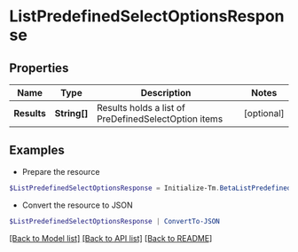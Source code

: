 # ListPredefinedSelectOptionsResponse
## Properties

Name | Type | Description | Notes
------------ | ------------- | ------------- | -------------
**Results** | **String[]** | Results holds a list of PreDefinedSelectOption items | [optional] 

## Examples

- Prepare the resource
```powershell
$ListPredefinedSelectOptionsResponse = Initialize-Tm.BetaListPredefinedSelectOptionsResponse  -Results null
```

- Convert the resource to JSON
```powershell
$ListPredefinedSelectOptionsResponse | ConvertTo-JSON
```

[[Back to Model list]](../README.md#documentation-for-models) [[Back to API list]](../README.md#documentation-for-api-endpoints) [[Back to README]](../README.md)

